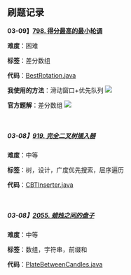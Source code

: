 ## 刷题记录



**03-09】[798. 得分最高的最小轮调](https://leetcode-cn.com/problems/smallest-rotation-with-highest-score/)**

**难度**：困难

**标签**：差分数组

**代码**：[BestRotation.java](src/BestRotation.java)

**我使用的方法**：滑动窗口+优先队列 ![](https://latex.codecogs.com/svg.latex?\O(nlogn))

**官方题解**：差分数组 ![](https://latex.codecogs.com/svg.latex?\O(n))

<br>

##### 03-08】[919. 完全二叉树插入器](https://leetcode-cn.com/problems/complete-binary-tree-inserter/)

**难度**：中等

**标签**：树，设计，广度优先搜索，层序遍历

**代码**：[CBTInserter.java](src/CBTInserter.java)

<br>

##### 03-08】[2055. 蜡烛之间的盘子](https://leetcode-cn.com/problems/plates-between-candles/)

**难度**：中等

**标签**：数组，字符串，前缀和

**代码**：[PlateBetweenCandles.java](src/PlateBetweenCandles.java)

